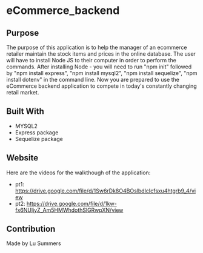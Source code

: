 # eCommerce_backend

## Purpose
The purpose of this application is to help the manager of an ecommerce retailer maintain the stock items and prices in the online database.
The user will have to install Node JS to their computer in order to perform the commands. After installing Node - you will need to run "npm init" followed by "npm install express", "npm install mysql2", "npm install sequelize", "npm install dotenv" in the command line. Now you are prepared to use the eCommerce backend application to compete in today's constantly changing retail market.


## Built With
* MYSQL2
* Express package
* Sequelize package

## Website

Here are the videos for the walkthough of the application:
* pt1: https://drive.google.com/file/d/1Sw6rDk8O4BOslbdIcIcfsxu4htgrb9_4/view
* pt2: https://drive.google.com/file/d/1kw-fx6NUljyZ_Am5HMWhdothSlGRwpXN/view

## Contribution
Made by Lu Summers


